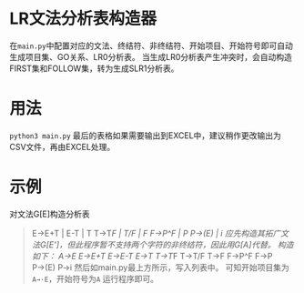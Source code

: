 # LR文法分析表构造器
在`main.py`中配置对应的文法、终结符、非终结符、开始项目、开始符号即可自动生成项目集、GO关系、LR0分析表。
当生成LR0分析表产生冲突时，会自动构造FIRST集和FOLLOW集，转为生成SLR1分析表。

# 用法
`python3 main.py`
最后的表格如果需要输出到EXCEL中，建议稍作更改输出为CSV文件，再由EXCEL处理。

# 示例
对文法G[E]构造分析表
>E→E+T | E-T | T
>T→T*F | T/F | F
>F→P^F | P
>P→(E) | i
应先构造其拓广文法G[E']，但此程序暂不支持两个字符的非终结符，因此用G[A]代替。
构造如下：
>A→E
>E→E+T
>E→E-T
>E→T
>T→T*F
>T→T/F
>T→F
>F→P^F
>F→P
>P→(E)
>P→i
然后如main.py最上方所示，写入列表中。
可知开始项目集为`A→·E`，开始符号为`A`
运行程序即可。